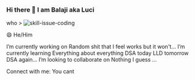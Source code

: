 ### Hi there 👋 I am Balaji aka Luci

 who >                     ![skill-issue-coding](https://github.com/balajikonanki/BalajiKonanki/assets/51818136/1ecd64ad-cf6e-4687-9469-b4f56ee50831)


😄 He/Him

 I’m currently working on Random shit that I feel works but it won't...
 I’m currently learning Everything about everything DSA today LLD tomorrow DSA again...
 I’m looking to collaborate on Nothing I guess ...

Connect with me: You cant

<!--
**balajikonanki/BalajiKonanki** is a ✨ _special_ ✨ repository because its `README.md` (this file) appears on your GitHub profile.

Here are some ideas to get you started:


- 🤔 I’m looking for help with ...
- 💬 Ask me about ...
- 📫 How to reach me: ...
- ⚡ Fun fact: ...
-->
